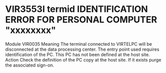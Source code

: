 # VIR3553I termid IDENTIFICATION ERROR FOR PERSONAL COMPUTER "xxxxxxxx"
Module
    VIR0035
Meaning
    The terminal connected to VIRTELPC will be disconnected at the data processing center. The entry point used requires identification of the PC. This PC has not been defined at the host site.
Action
    Check the definition of the PC copy at the host site. If it exists purge the associated sign-on.

